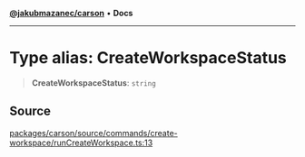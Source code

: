 [**@jakubmazanec/carson**](../README.md) • **Docs**

---

# Type alias: CreateWorkspaceStatus

> **CreateWorkspaceStatus**: `string`

## Source

[packages/carson/source/commands/create-workspace/runCreateWorkspace.ts:13](https://github.com/jakubmazanec/js-tools/blob/9580d5f68de35b95719fd49b679b2d5576d49582/packages/carson/source/commands/create-workspace/runCreateWorkspace.ts#L13)
